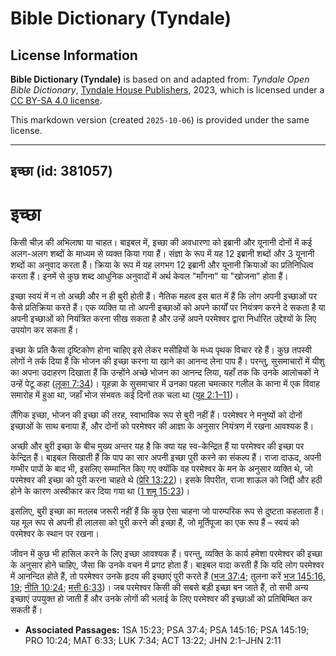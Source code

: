 # Bible Dictionary (Tyndale)

## License Information

**Bible Dictionary (Tyndale)** is based on and adapted from: _Tyndale Open Bible Dictionary_, [Tyndale House Publishers](https://tyndaleopenresources.com/), 2023, which is licensed under a [CC BY-SA 4.0 license](https://creativecommons.org/licenses/by-sa/4.0/legalcode.en).

This markdown version (created `2025-10-06`) is provided under the same license.



--------------------------------

## इच्छा (id: 381057)

इच्छा
=====

किसी चीज़ की अभिलाषा या चाहत। बाइबल में, इच्छा की अवधारणा को इब्रानी और यूनानी दोनों में कई अलग\-अलग शब्दों के माध्यम से व्यक्त किया गया हैं। संज्ञा के रूप में यह 12 इब्रानी शब्दों और 3 यूनानी शब्दों का अनुवाद करता हैं। क्रिया के रूप में यह लगभग 12 इब्रानी और यूनानी क्रियाओं का प्रतिनिधित्व करता हैं। इनमें से कुछ शब्द आधुनिक अनुवादों में अर्थ केवल "माँगना" या "खोजना" होता हैं।

इच्छा स्वयं में न तो अच्छी और न ही बुरी होती हैं। नैतिक महत्व इस बात में हैं कि लोग अपनी इच्छाओं पर कैसे प्रतिक्रिया करते हैं। एक व्यक्ति या तो अपनी इच्छाओं को अपने कार्यों पर नियंत्रण करने दे सकता है या अपनी इच्छाओं को नियंत्रित करना सीख सकता है और उन्हें अपने परमेश्वर द्वारा निर्धारित उद्देश्यों के लिए उपयोग कर सकता हैं।

इच्छा के प्रति कैसा दृष्टिकोण होना चाहिए इसे लेकर मसीहियों के मध्य पृथक विचार रहे हैं। कुछ तपस्वी लोगों ने तर्क दिया हैं कि भोजन की इच्छा करना या खाने का आनन्द लेना पाप हैं। परन्तु, सुसमाचारों में यीशु का अपना उदाहरण दिखाता हैं कि उन्होंने अच्छे भोजन का आनन्द लिया, यहाँ तक कि उनके आलोचकों ने उन्हें पेटू कहा ([लूका 7:34](https://ref.ly/Luke7:34))। यूहन्ना के सुसमाचार में उनका पहला चमत्कार गलील के काना में एक विवाह समारोह में हुआ था, जहाँ भोज संभवतः कई दिनों तक चला था ([यूह 2:1–11](https://ref.ly/John2:1-John2:11))।

लैंगिक इच्छा, भोजन की इच्छा की तरह, स्वाभाविक रूप से बुरी नहीं हैं। परमेश्वर ने मनुष्यों को दोनों इच्छाओं के साथ बनाया हैं, और दोनों को परमेश्वर की आज्ञा के अनुसार नियंत्रण में रखना आवश्यक हैं।

अच्छी और बुरी इच्छा के बीच मुख्य अन्तर यह है कि क्या यह स्व\-केन्द्रित हैं या परमेश्वर की इच्छा पर केन्द्रित हैं। बाइबल सिखाती हैं कि पाप का सार अपनी इच्छा पुरी करने का संकल्प हैं। राजा दाऊद, अपनी गम्भीर पापों के बाद भी, इसलिए सम्मानित किए गए क्योंकि वह परमेश्वर के मन के अनुसार व्यक्ति थे, जो परमेश्वर की इच्छा को पुरी करना चाहते थे ([प्रेरि 13:22](https://ref.ly/Acts13:22))। इसके विपरीत, राजा शाऊल को जिद्दी और हठी होने के कारण अस्वीकार कर दिया गया था ([1 शमू 15:23](https://ref.ly/1Sam15:23))।

इसलिए, बुरी इच्छा का मतलब जरूरी नहीं हैं कि कुछ ऐसा चाहना जो पारम्परिक रूप से दुष्टता कहलाता हैं। यह मूल रूप से अपनी ही लालसा को पुरी करने की इच्छा हैं, जो मूर्तिपूजा का एक रूप हैं – स्वयं को परमेश्वर के स्थान पर रखना।

जीवन में कुछ भी हासिल करने के लिए इच्छा आवश्यक हैं। परन्तु, व्यक्ति के कार्य हमेशा परमेश्वर की इच्छा के अनुसार होने चाहिए, जैसा कि उनके वचन में प्रगट होता हैं। बाइबल वादा करती हैं कि यदि लोग परमेश्वर में आनन्दित होते हैं, तो परमेश्वर उनके हृदय की इच्छाएं पुरी करते हैं ([भज 37:4](https://ref.ly/Ps37:4); तुलना करें [भज 145:16, 19](https://ref.ly/Ps145:16); [नीति 10:24](https://ref.ly/Prov10:24); [मत्ती 6:33](https://ref.ly/Matt6:33))। जब परमेश्वर किसी की सबसे बड़ी इच्छा बन जाते हैं, तो सभी अन्य इच्छाएं उपयुक्त हो जाती हैं और उनके लोगों की भलाई के लिए परमेश्वर की इच्छाओं को प्रतिबिम्बित कर सकती हैं।

* **Associated Passages:** 1SA 15:23; PSA 37:4; PSA 145:16; PSA 145:19; PRO 10:24; MAT 6:33; LUK 7:34; ACT 13:22; JHN 2:1–JHN 2:11

